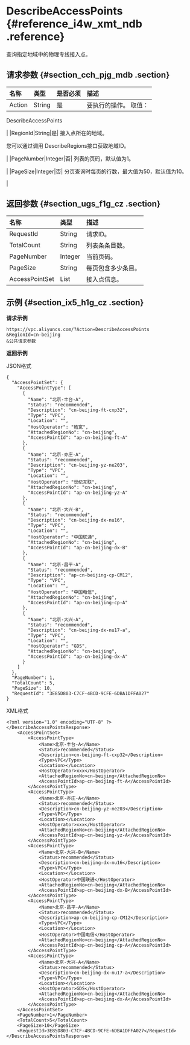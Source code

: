 # DescribeAccessPoints {#reference_i4w_xmt_ndb .reference}

查询指定地域中的物理专线接入点。

## 请求参数 {#section_cch_pjg_mdb .section}

|名称|类型|是否必须|描述|
|:-|:-|:---|:-|
|Action|String|是| 要执行的操作。 取值：

 DescribeAccessPoints

 |
|RegionId|String|是| 接入点所在的地域。

 您可以通过调用 DescribeRegions接口获取地域ID。

 |
|PageNumber|Integer|否| 列表的页码，默认值为1。

 |
|PageSize|Integer|否| 分页查询时每页的行数，最大值为50，默认值为10。

 |

## 返回参数 {#section_ugs_f1g_cz .section}

|名称|类型|描述|
|:-|:-|:-|
|RequestId|String|请求ID。|
|TotalCount|String|列表条条目数。|
|PageNumber|Integer|当前页码。|
|PageSize|String|每页包含多少条目。|
|AccessPointSet|List|接入点信息。|

## 示例 {#section_ix5_h1g_cz .section}

**请求示例**

``` {#createVPCpub}
https://vpc.aliyuncs.com/?Action=DescribeAccessPoints
&RegionId=cn-beijing
&公共请求参数
```

**返回示例**

JSON格式

```
{
  "AccessPointSet": {
    "AccessPointType": [
      {
        "Name": "北京-丰台-A",
        "Status": "recommended",
        "Description": "cn-beijing-ft-cxp32",
        "Type": "VPC",
        "Location": "",
        "HostOperator": "皓宽",
        "AttachedRegionNo": "cn-beijing",
        "AccessPointId": "ap-cn-beijing-ft-A"
      },
      {
        "Name": "北京-亦庄-A",
        "Status": "recommended",
        "Description": "cn-beijing-yz-ne203",
        "Type": "VPC",
        "Location": "",
        "HostOperator": "世纪互联",
        "AttachedRegionNo": "cn-beijing",
        "AccessPointId": "ap-cn-beijing-yz-A"
      },
      {
        "Name": "北京-大兴-B",
        "Status": "recommended",
        "Description": "cn-beijing-dx-nu16",
        "Type": "VPC",
        "Location": "",
        "HostOperator": "中国联通",
        "AttachedRegionNo": "cn-beijing",
        "AccessPointId": "ap-cn-beijing-dx-B"
      },
      {
        "Name": "北京-昌平-A",
        "Status": "recommended",
        "Description": "ap-cn-beijing-cp-CM12",
        "Type": "VPC",
        "Location": "",
        "HostOperator": "中国电信",
        "AttachedRegionNo": "cn-beijing",
        "AccessPointId": "ap-cn-beijing-cp-A"
      },
      {
        "Name": "北京-大兴-A",
        "Status": "recommended",
        "Description": "cn-beijing-dx-nu17-a",
        "Type": "VPC",
        "Location": "",
        "HostOperator": "GDS",
        "AttachedRegionNo": "cn-beijing",
        "AccessPointId": "ap-cn-beijing-dx-A"
      }
    ]
  },
  "PageNumber": 1,
  "TotalCount": 5,
  "PageSize": 10,
  "RequestId": "3E85D803-C7CF-4BCD-9CFE-6DBA1DFFA027"
}
```

XML格式

```
<?xml version="1.0" encoding="UTF-8" ?>
</DescribeAccessPointsResponse>	
	<AccessPointSet>
		<AccessPointType>
			<Name>北京-丰台-A</Name>
			<Status>recommended</Status>
			<Description>cn-beijing-ft-cxp32</Description>
			<Type>VPC</Type>
			<Location></Location>
			<HostOperator>xxx</HostOperator>
			<AttachedRegionNo>cn-beijing</AttachedRegionNo>
			<AccessPointId>ap-cn-beijing-ft-A</AccessPointId>
		</AccessPointType>
		<AccessPointType>
			<Name>北京-亦庄-A</Name>
			<Status>recommended</Status>
			<Description>cn-beijing-yz-ne203</Description>
			<Type>VPC</Type>
			<Location></Location>
			<HostOperator>xxx</HostOperator>
			<AttachedRegionNo>cn-beijing</AttachedRegionNo>
			<AccessPointId>ap-cn-beijing-yz-A</AccessPointId>
		</AccessPointType>
		<AccessPointType>
			<Name>北京-大兴-B</Name>
			<Status>recommended</Status>
			<Description>cn-beijing-dx-nu16</Description>
			<Type>VPC</Type>
			<Location></Location>
			<HostOperator>中国联通</HostOperator>
			<AttachedRegionNo>cn-beijing</AttachedRegionNo>
			<AccessPointId>ap-cn-beijing-dx-B</AccessPointId>
		</AccessPointType>
		<AccessPointType>
			<Name>北京-昌平-A</Name>
			<Status>recommended</Status>
			<Description>ap-cn-beijing-cp-CM12</Description>
			<Type>VPC</Type>
			<Location></Location>
			<HostOperator>中国电信</HostOperator>
			<AttachedRegionNo>cn-beijing</AttachedRegionNo>
			<AccessPointId>ap-cn-beijing-cp-A</AccessPointId>
		</AccessPointType>
		<AccessPointType>
			<Name>北京-大兴-A</Name>
			<Status>recommended</Status>
			<Description>cn-beijing-dx-nu17-a</Description>
			<Type>VPC</Type>
			<Location></Location>
			<HostOperator>GDS</HostOperator>
			<AttachedRegionNo>cn-beijing</AttachedRegionNo>
			<AccessPointId>ap-cn-beijing-dx-A</AccessPointId>
		</AccessPointType>
	</AccessPointSet>
	<PageNumber>1</PageNumber>
	<TotalCount>5</TotalCount>
	<PageSize>10</PageSize>
	<RequestId>3E85D803-C7CF-4BCD-9CFE-6DBA1DFFA027</RequestId>
</DescribeAccessPointsResponse>
```

